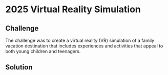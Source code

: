 # 2025 Virtual Reality Simulation

## Challenge
The challenge was to create a virtual reality (VR) simulation of a family vacation destination that includes experiences and activities that appeal to both young children and teenagers.

## Solution

